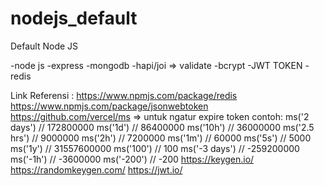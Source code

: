 # nodejs_default

Default Node JS

-node js
-express
-mongodb
-hapi/joi => validate
-bcrypt
-JWT TOKEN
-redis

Link Referensi :
https://www.npmjs.com/package/redis
https://www.npmjs.com/package/jsonwebtoken
https://github.com/vercel/ms => untuk ngatur expire token
contoh:
ms('2 days') // 172800000
ms('1d') // 86400000
ms('10h') // 36000000
ms('2.5 hrs') // 9000000
ms('2h') // 7200000
ms('1m') // 60000
ms('5s') // 5000
ms('1y') // 31557600000
ms('100') // 100
ms('-3 days') // -259200000
ms('-1h') // -3600000
ms('-200') // -200
https://keygen.io/
https://randomkeygen.com/
https://jwt.io/
